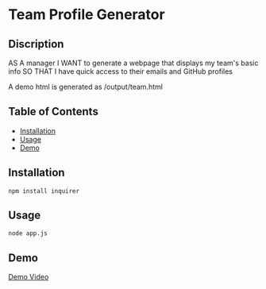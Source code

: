 # Team Profile Generator

## Discription

AS A manager
I WANT to generate a webpage that displays my team's basic info
SO THAT I have quick access to their emails and GitHub profiles

A demo html is generated as /output/team.html


## Table of Contents

* [Installation](#installation)
* [Usage](#usage)
* [Demo](#demo)

## Installation

```
npm install inquirer
```

## Usage

```
node app.js
```

## Demo

[Demo Video](https://drive.google.com/file/d/1lWo_oFURW3nmUbzgSSwwdscoJOYB2Nn0/view)
